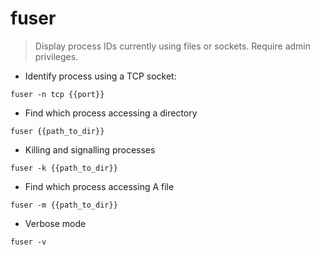 # fuser

> Display process IDs currently using files or sockets.
> Require admin privileges.

- Identify process using a TCP socket:

`fuser -n tcp {{port}}`

- Find which process accessing a directory

`fuser {{path_to_dir}}`

- Killing and signalling processes

`fuser -k {{path_to_dir}}`

- Find which process accessing A file

`fuser -m {{path_to_dir}}`

- Verbose mode

`fuser -v`